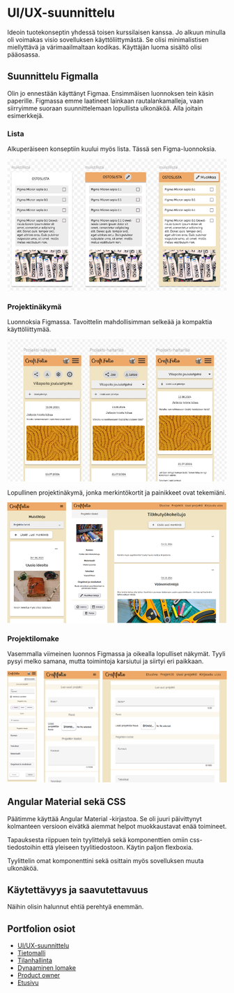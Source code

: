 # UI/UX-suunnittelu

Ideoin tuotekonseptin yhdessä toisen kurssilaisen kanssa. Jo alkuun minulla oli voimakas visio sovelluksen käyttöliittymästä. Se olisi minimalistisen miellyttävä ja värimaailmaltaan kodikas. Käyttäjän luoma sisältö olisi pääosassa.

## Suunnittelu Figmalla

Olin jo ennestään käyttänyt Figmaa. Ensimmäisen luonnoksen tein käsin paperille. Figmassa emme laatineet lainkaan rautalankamalleja, vaan siirryimme suoraan suunnittelemaan lopullista ulkonäköä. Alla joitain esimerkkejä.

### Lista

Alkuperäiseen konseptiin kuului myös lista. Tässä sen Figma-luonnoksia.

![muistista](images/muistilista.PNG)

### Projektinäkymä

Luonnoksia Figmassa. Tavoittelin mahdollisimman selkeää ja kompaktia käyttöliittymää.

![projektisivuluonnoksia](images/projektisivuluonnos.png)

Lopullinen projektinäkymä, jonka merkintökortit ja painikkeet ovat tekemiäni.

![projektinäkymä](images/valmis-projektinakyma.png)

### Projektilomake

Vasemmalla viimeinen luonnos Figmassa ja oikealla lopulliset näkymät. Tyyli pysyi melko samana, mutta toimintoja karsiutui ja siirtyi eri paikkaan.

![projektilomake](images/projektilomake.png)

## Angular Material sekä CSS

Päätimme käyttää Angular Material -kirjastoa. Se oli juuri päivittynyt kolmanteen versioon eivätkä aiemmat helpot muokkaustavat enää toimineet.

Tapauksesta riippuen tein tyylittelyä sekä komponenttien omiin css-tiedostoihin että yleiseen tyylitiedostoon. Käytin paljon flexboxia.

Tyylittelin omat komponenttini sekä osittain myös sovelluksen muuta ulkonäköä.

## Käytettävyys ja saavutettavuus

Näihin olisin halunnut ehtiä perehtyä enemmän.

## Portfolion osiot

- [UI/UX-suunnittelu](design.md)
- [Tietomalli](datamodel.md)
- [Tilanhallinta](store.md)
- [Dynaaminen lomake](forms.md)
- [Product owner](teamwork.md)
- [Etusivu](craftfolio.md)
